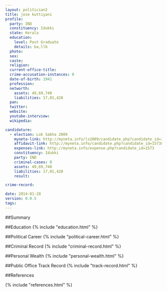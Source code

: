 ```yaml
---
layout: politician2
title: jose kuttiyani
profile: 
  party: IND
  constituency: Idukki
  state: Kerala
  education: 
    level: Post Graduate
    details: ba,llb
  photo: 
  sex: 
  caste: 
  religion: 
  current-office-title: 
  crime-accusation-instances: 0
  date-of-birth: 1941
  profession: 
  networth: 
    assets: 49,69,740
    liabilities: 17,01,428
  pan: 
  twitter: 
  website: 
  youtube-interview: 
  wikipedia: 

candidature: 
  - election: Lok Sabha 2009
    myneta-link: http://myneta.info/ls2009/candidate.php?candidate_id=1573
    affidavit-link: http://myneta.info/candidate.php?candidate_id=1573&scan=original
    expenses-link: http://myneta.info/expense.php?candidate_id=1573
    constituency: Idukki 
    party: IND
    criminal-cases: 0
    assets: 49,69,740
    liabilities: 17,01,428
    result:  

crime-record: 

date: 2014-01-28
version: 0.0.5
tags: 
---
```

##Summary


##Education
{% include "education.html" %}


##Political Career
{% include "political-career.html" %}


##Criminal Record
{% include "criminal-record.html" %}


##Personal Wealth
{% include "personal-wealth.html" %}


##Public Office Track Record
{% include "track-record.html" %}


##References


{% include "references.html" %}